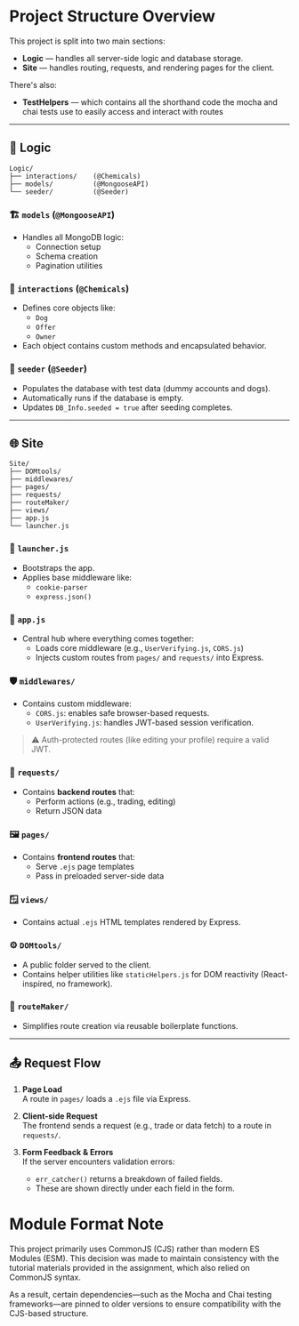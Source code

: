 # Project Structure Overview

This project is split into two main sections:

- **Logic** — handles all server-side logic and database storage.  
- **Site** — handles routing, requests, and rendering pages for the client.

There's also:

- **TestHelpers** — which contains all the shorthand code the mocha and chai tests use to easily access and interact with routes

---

## 💽 Logic

```
Logic/
├── interactions/    (@Chemicals)
├── models/          (@MongooseAPI)
└── seeder/          (@Seeder)
```

### 🏗️ `models` (`@MongooseAPI`)
- Handles all MongoDB logic:
  - Connection setup
  - Schema creation
  - Pagination utilities

### 🧪 `interactions` (`@Chemicals`)
- Defines core objects like:
  - `Dog`
  - `Offer`
  - `Owner`
- Each object contains custom methods and encapsulated behavior.

### 🌱 `seeder` (`@Seeder`)
- Populates the database with test data (dummy accounts and dogs).
- Automatically runs if the database is empty.
- Updates `DB_Info.seeded = true` after seeding completes.

---

## 🌐 Site

```
Site/
├── DOMtools/
├── middlewares/
├── pages/
├── requests/
├── routeMaker/
├── views/
├── app.js
└── launcher.js
```

### 🚀 `launcher.js`
- Bootstraps the app.
- Applies base middleware like:
  - `cookie-parser`
  - `express.json()`

### 🧩 `app.js`
- Central hub where everything comes together:
  - Loads core middleware (e.g., `UserVerifying.js`, `CORS.js`)
  - Injects custom routes from `pages/` and `requests/` into Express.

### 🛡 `middlewares/`
- Contains custom middleware:
  - `CORS.js`: enables safe browser-based requests.
  - `UserVerifying.js`: handles JWT-based session verification.

> ⚠️ Auth-protected routes (like editing your profile) require a valid JWT.

### 🔁 `requests/`
- Contains **backend routes** that:
  - Perform actions (e.g., trading, editing)
  - Return JSON data

### 🖼 `pages/`
- Contains **frontend routes** that:
  - Serve `.ejs` page templates
  - Pass in preloaded server-side data

### 🪟 `views/`
- Contains actual `.ejs` HTML templates rendered by Express.

### ⚙️ `DOMtools/`
- A public folder served to the client.
- Contains helper utilities like `staticHelpers.js` for DOM reactivity (React-inspired, no framework).

### 🔧 `routeMaker/`
- Simplifies route creation via reusable boilerplate functions.

---

## 📤 Request Flow

1. **Page Load**  
   A route in `pages/` loads a `.ejs` file via Express.

2. **Client-side Request**  
   The frontend sends a request (e.g., trade or data fetch) to a route in `requests/`.

3. **Form Feedback & Errors**  
   If the server encounters validation errors:
   - `err_catcher()` returns a breakdown of failed fields.
   - These are shown directly under each field in the form.



# Module Format Note
This project primarily uses CommonJS (CJS) rather than modern ES Modules (ESM).
This decision was made to maintain consistency with the tutorial materials provided in the assignment, which also relied on CommonJS syntax.

As a result, certain dependencies—such as the Mocha and Chai testing frameworks—are pinned to older versions to ensure compatibility with the CJS-based structure.